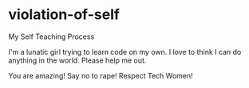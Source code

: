 # violation-of-self
My Self Teaching Process

I'm a lunatic girl trying to learn code on my own. I love to think I can do anything in the world.
Please help me out.

You are amazing! Say no to rape! Respect Tech Women!
